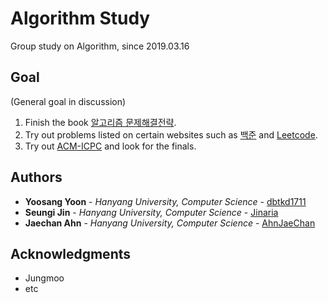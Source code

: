 # Algorithm Study

Group study on Algorithm, since 2019.03.16

## Goal

(General goal in discussion)

1. Finish the book [알고리즘 문제해결전략](https://book.naver.com/bookdb/book_detail.nhn?bid=7058764).
2. Try out problems listed on certain websites such as [백준](https://www.acmicpc.net/) and [Leetcode](https://leetcode.com/).
3. Try out [ACM-ICPC](http://icpckorea.org/) and look for the finals.


## Authors

* **Yoosang Yoon** - *Hanyang University, Computer Science* - [dbtkd1711](https://github.com/dbtkd1711)
* **Seungi Jin** - *Hanyang University, Computer Science* - [Jinaria](https://github.com/Jinaria)
* **Jaechan Ahn** - *Hanyang University, Computer Science* - [AhnJaeChan](https://github.com/AhnJaeChan)


## Acknowledgments

* Jungmoo
* etc
